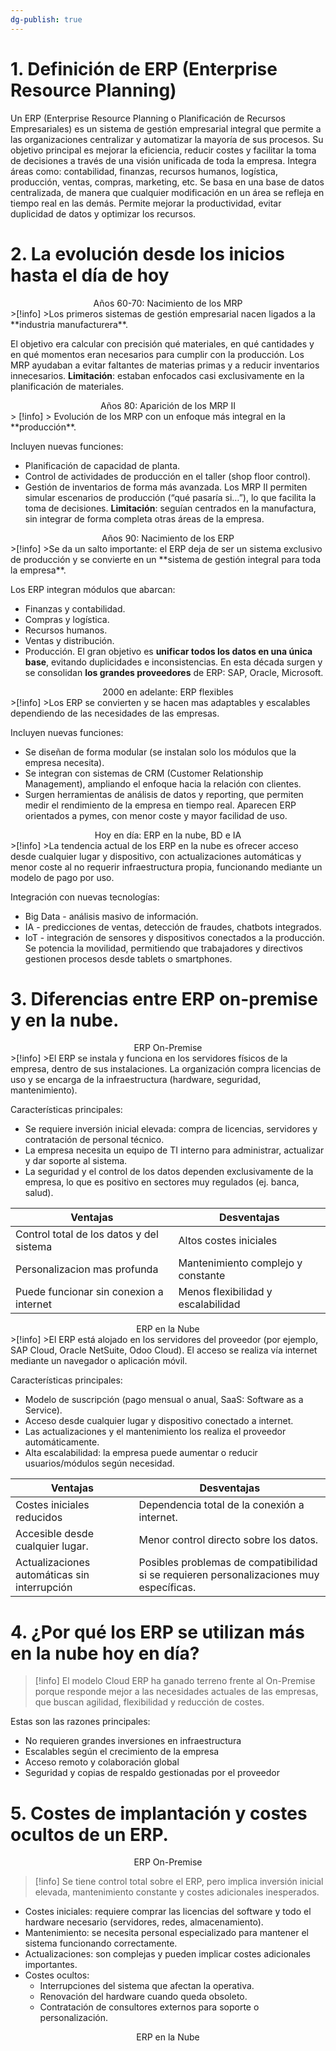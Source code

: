 ```yaml
---
dg-publish: true
---
```


# 1. Definición de ERP (Enterprise Resource Planning)

Un ERP (Enterprise Resource Planning o Planificación de Recursos Empresariales) es un sistema de gestión empresarial integral que permite a las organizaciones centralizar y automatizar la mayoría de sus procesos. Su objetivo principal es mejorar la eficiencia, reducir costes y facilitar la toma de decisiones a través de una visión unificada de toda la empresa.
Integra áreas como: contabilidad, finanzas, recursos humanos, logística, producción, ventas, compras, marketing, etc.
Se basa en una base de datos centralizada, de manera que cualquier modificación en un área se refleja en tiempo real en las demás.
Permite mejorar la productividad, evitar duplicidad de datos y optimizar los recursos.

# 2. La evolución desde los inicios hasta el día de hoy
<center>Años 60-70: Nacimiento de los MRP </center>
>[!info] 
>Los primeros sistemas de gestión empresarial nacen ligados a la **industria manufacturera**.

El objetivo era calcular con precisión qué materiales, en qué cantidades y en qué momentos eran necesarios para cumplir con la producción.
Los MRP ayudaban a evitar faltantes de materias primas y a reducir inventarios innecesarios.
**Limitación**: estaban enfocados casi exclusivamente en la planificación de materiales.


<center>Años 80: Aparición de los MRP II</center>
> [!info] 
> Evolución de los MRP con un enfoque más integral en la **producción**.

Incluyen nuevas funciones:
- Planificación de capacidad de planta.
- Control de actividades de producción en el taller (shop floor control).
- Gestión de inventarios de forma más avanzada.
Los MRP II permiten simular escenarios de producción (“qué pasaría si…”), lo que facilita la toma de decisiones.
**Limitación**: seguían centrados en la manufactura, sin integrar de forma completa otras áreas de la empresa.


<center>Años 90: Nacimiento de los ERP</center>
>[!info] 
>Se da un salto importante: el ERP deja de ser un sistema exclusivo de producción y se convierte en un **sistema de gestión integral para toda la empresa**.

Los ERP integran módulos que abarcan:
- Finanzas y contabilidad.
- Compras y logística.
- Recursos humanos.
- Ventas y distribución.
- Producción.
El gran objetivo es **unificar todos los datos en una única base**, evitando duplicidades e inconsistencias.
En esta década surgen y se consolidan **los grandes proveedores** de ERP: SAP, Oracle, Microsoft.

<center>2000 en adelante: ERP flexibles</center>
>[!info] 
>Los ERP se convierten y se hacen mas adaptables y escalables dependiendo de las necesidades de las empresas.

Incluyen nuevas funciones:
- Se diseñan de forma modular (se instalan solo los módulos que la empresa necesita).
- Se integran con sistemas de CRM (Customer Relationship Management), ampliando el enfoque hacia la relación con clientes.
- Surgen herramientas de análisis de datos y reporting, que permiten medir el rendimiento de la empresa en tiempo real.
Aparecen ERP orientados a pymes, con menor coste y mayor facilidad de uso.

<center>Hoy en día: ERP en la nube, BD e IA</center>
>[!info]
>La tendencia actual de los ERP en la nube es ofrecer acceso desde cualquier lugar y dispositivo, con actualizaciones automáticas y menor coste al no requerir infraestructura propia, funcionando mediante un modelo de pago por uso.

Integración con nuevas tecnologías:
- Big Data - análisis masivo de información.
- IA - predicciones de ventas, detección de fraudes, chatbots integrados.
- IoT - integración de sensores y dispositivos conectados a la producción.
Se potencia la movilidad, permitiendo que trabajadores y directivos gestionen procesos desde tablets o smartphones.

# 3. Diferencias entre ERP on-premise y en la nube.
<center>ERP On-Premise</center>
>[!info]
>El ERP se instala y funciona en los servidores físicos de la empresa, dentro de sus instalaciones. La organización compra licencias de uso y se encarga de la infraestructura (hardware, seguridad, mantenimiento).

Características principales:
- Se requiere inversión inicial elevada: compra de licencias, servidores y contratación de personal técnico.
- La empresa necesita un equipo de TI interno para administrar, actualizar y dar soporte al sistema.
- La seguridad y el control de los datos dependen exclusivamente de la empresa, lo que es positivo en sectores muy regulados (ej. banca, salud).

| Ventajas                                 | Desventajas                        |
| ---------------------------------------- | ---------------------------------- |
| Control total de los datos y del sistema | Altos costes iniciales             |
| Personalizacion mas profunda             | Mantenimiento complejo y constante |
| Puede funcionar sin conexion a internet  | Menos flexibilidad y escalabilidad |

<center>ERP en la Nube</center>
>[!info]
>El ERP está alojado en los servidores del proveedor (por ejemplo, SAP Cloud, Oracle NetSuite, Odoo Cloud). El acceso se realiza vía internet mediante un navegador o aplicación móvil.


Características principales:
- Modelo de suscripción (pago mensual o anual, SaaS: Software as a Service).
- Acceso desde cualquier lugar y dispositivo conectado a internet.
- Las actualizaciones y el mantenimiento los realiza el proveedor automáticamente.
- Alta escalabilidad: la empresa puede aumentar o reducir usuarios/módulos según necesidad.

| Ventajas                                     | Desventajas                                                                                 |
| -------------------------------------------- | ------------------------------------------------------------------------------------------- |
| Costes iniciales reducidos                   | Dependencia total de la conexión a<br>internet.                                             |
| Accesible desde cualquier lugar.             | Menor control directo sobre los datos.                                                      |
| Actualizaciones automáticas sin interrupción | Posibles problemas de compatibilidad si se requieren personalizaciones muy específicas.<br> |
 
# 4. ¿Por qué los ERP se utilizan más en la nube hoy en día?

>[!info]
>El modelo Cloud ERP ha ganado terreno frente al On-Premise porque responde mejor a las necesidades actuales de las empresas, que buscan agilidad, flexibilidad y reducción de costes.


Estas son las razones principales:
- No requieren grandes inversiones en infraestructura
- Escalables según el crecimiento de la empresa
- Acceso remoto y colaboración global
- Seguridad y copias de respaldo gestionadas por el proveedor

# 5. Costes de implantación y costes ocultos de un ERP.
<center>ERP On-Premise</center>

>[!info]
>Se tiene control total sobre el ERP, pero implica inversión inicial elevada, mantenimiento constante y costes adicionales inesperados.

- Costes iniciales: requiere comprar las licencias del software y todo el hardware necesario (servidores, redes, almacenamiento).
- Mantenimiento: se necesita personal especializado para mantener el sistema funcionando correctamente.
- Actualizaciones: son complejas y pueden implicar costes adicionales importantes.
- Costes ocultos:
	- Interrupciones del sistema que afectan la operativa.
	- Renovación del hardware cuando queda obsoleto.
	- Contratación de consultores externos para soporte o personalización.
<center>ERP en la Nube</center>
